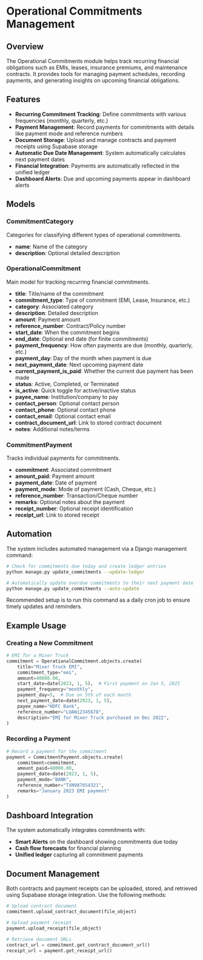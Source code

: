 # Operational Commitments Management

## Overview

The Operational Commitments module helps track recurring financial obligations such as EMIs, leases, insurance premiums, and maintenance contracts. It provides tools for managing payment schedules, recording payments, and generating insights on upcoming financial obligations.

## Features

- **Recurring Commitment Tracking**: Define commitments with various frequencies (monthly, quarterly, etc.)
- **Payment Management**: Record payments for commitments with details like payment mode and reference numbers
- **Document Storage**: Upload and manage contracts and payment receipts using Supabase storage
- **Automatic Due Date Management**: System automatically calculates next payment dates
- **Financial Integration**: Payments are automatically reflected in the unified ledger
- **Dashboard Alerts**: Due and upcoming payments appear in dashboard alerts

## Models

### CommitmentCategory

Categories for classifying different types of operational commitments.

- **name**: Name of the category
- **description**: Optional detailed description

### OperationalCommitment

Main model for tracking recurring financial commitments.

- **title**: Title/name of the commitment
- **commitment_type**: Type of commitment (EMI, Lease, Insurance, etc.)
- **category**: Associated category
- **description**: Detailed description
- **amount**: Payment amount
- **reference_number**: Contract/Policy number
- **start_date**: When the commitment begins
- **end_date**: Optional end date (for finite commitments)
- **payment_frequency**: How often payments are due (monthly, quarterly, etc.)
- **payment_day**: Day of the month when payment is due
- **next_payment_date**: Next upcoming payment date
- **current_payment_is_paid**: Whether the current due payment has been made
- **status**: Active, Completed, or Terminated
- **is_active**: Quick toggle for active/inactive status
- **payee_name**: Institution/company to pay
- **contact_person**: Optional contact person
- **contact_phone**: Optional contact phone
- **contact_email**: Optional contact email
- **contract_document_url**: Link to stored contract document
- **notes**: Additional notes/terms

### CommitmentPayment

Tracks individual payments for commitments.

- **commitment**: Associated commitment
- **amount_paid**: Payment amount
- **payment_date**: Date of payment
- **payment_mode**: Mode of payment (Cash, Cheque, etc.)
- **reference_number**: Transaction/Cheque number
- **remarks**: Optional notes about the payment
- **receipt_number**: Optional receipt identification
- **receipt_url**: Link to stored receipt

## Automation

The system includes automated management via a Django management command:

```bash
# Check for commitments due today and create ledger entries
python manage.py update_commitments --update-ledger

# Automatically update overdue commitments to their next payment date
python manage.py update_commitments --auto-update
```

Recommended setup is to run this command as a daily cron job to ensure timely updates and reminders.

## Example Usage

### Creating a New Commitment

```python
# EMI for a Mixer Truck
commitment = OperationalCommitment.objects.create(
    title="Mixer Truck EMI",
    commitment_type="emi",
    amount=40000.00,
    start_date=date(2023, 1, 5),  # First payment on Jan 5, 2023
    payment_frequency="monthly",
    payment_day=5,  # Due on 5th of each month
    next_payment_date=date(2023, 1, 5),
    payee_name="HDFC Bank",
    reference_number="LOAN12345678",
    description="EMI for Mixer Truck purchased on Dec 2022",
)
```

### Recording a Payment

```python
# Record a payment for the commitment
payment = CommitmentPayment.objects.create(
    commitment=commitment,
    amount_paid=40000.00,
    payment_date=date(2023, 1, 5),
    payment_mode="BANK",
    reference_number="TXN987654321",
    remarks="January 2023 EMI payment"
)
```

## Dashboard Integration

The system automatically integrates commitments with:

- **Smart Alerts** on the dashboard showing commitments due today
- **Cash flow forecasts** for financial planning
- **Unified ledger** capturing all commitment payments

## Document Management

Both contracts and payment receipts can be uploaded, stored, and retrieved using Supabase storage integration. Use the following methods:

```python
# Upload contract document
commitment.upload_contract_document(file_object)

# Upload payment receipt
payment.upload_receipt(file_object)

# Retrieve document URLs
contract_url = commitment.get_contract_document_url()
receipt_url = payment.get_receipt_url()
``` 